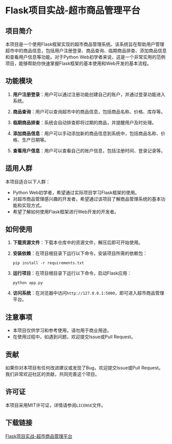 # Flask项目实战-超市商品管理平台

## 项目简介

本项目是一个使用Flask框架实现的超市商品管理系统。该系统旨在帮助用户管理超市中的商品信息，包括用户注册登录、商品查询、临期商品排查、添加商品信息和查看用户信息等功能。对于Python Web初学者来说，这是一个非常实用的范例项目，能够帮助你快速掌握Flask框架的基本使用和Web开发的基本流程。

## 功能模块

1. **用户注册登录**：用户可以通过注册功能创建自己的账户，并通过登录功能进入系统。

2. **商品查询**：用户可以查询超市中的商品信息，包括商品名称、价格、库存等。

3. **临期商品排查**：系统会自动排查即将过期的商品，并提醒用户及时处理。

4. **添加商品信息**：用户可以手动添加新的商品信息到系统中，包括商品名称、价格、生产日期等。

5. **查看用户信息**：用户可以查看自己的账户信息，包括注册时间、登录记录等。

## 适用人群

本项目适合以下人群：

- Python Web初学者，希望通过实际项目学习Flask框架的使用。
- 对超市商品管理感兴趣的开发者，希望通过该项目了解商品管理系统的基本功能和实现方式。
- 希望了解如何使用Flask框架进行Web开发的开发者。

## 如何使用

1. **下载资源文件**：下载本仓库中的资源文件，解压后即可开始使用。

2. **安装依赖**：在项目根目录下运行以下命令，安装项目所需的依赖包：
   ```
   pip install -r requirements.txt
   ```

3. **运行项目**：在项目根目录下运行以下命令，启动Flask应用：
   ```
   python app.py
   ```

4. **访问系统**：在浏览器中访问`http://127.0.0.1:5000`，即可进入超市商品管理平台。

## 注意事项

- 本项目仅供学习和参考使用，请勿用于商业用途。
- 在使用过程中，如遇到问题，欢迎提交Issue或Pull Request。

## 贡献

如果你对本项目有任何改进建议或发现了Bug，欢迎提交Issue或Pull Request。我们非常欢迎社区的贡献，共同完善这个项目。

## 许可证

本项目采用MIT许可证，详情请参阅`LICENSE`文件。

## 下载链接

[Flask项目实战-超市商品管理平台](https://pan.quark.cn/s/87e3a6375a6b)